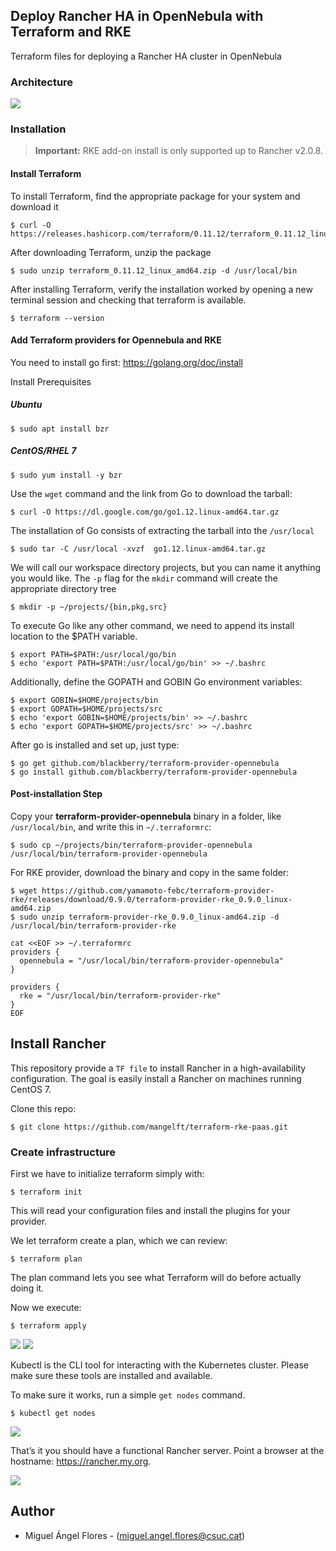 ## Deploy Rancher HA in OpenNebula with Terraform and RKE

Terraform files for deploying a Rancher HA cluster in OpenNebula

### Architecture

<img src="images/paas-one.png">

### Installation 

> **Important:** RKE add-on install is only supported up to Rancher v2.0.8.

####  Install Terraform 

To install Terraform, find the appropriate package for your system and download it

	$ curl -O https://releases.hashicorp.com/terraform/0.11.12/terraform_0.11.12_linux_amd64.zip

After downloading Terraform, unzip the package

	$ sudo unzip terraform_0.11.12_linux_amd64.zip -d /usr/local/bin

After installing Terraform, verify the installation worked by opening a new terminal session and checking that terraform is available. 
	
	$ terraform --version

####  Add Terraform providers for Opennebula and RKE

You need to install go first: https://golang.org/doc/install

Install Prerequisites

##### Ubuntu

	$ sudo apt install bzr

##### CentOS/RHEL 7

	$ sudo yum install -y bzr

Use the `wget` command and the link from Go to download the tarball:

	$ curl -O https://dl.google.com/go/go1.12.linux-amd64.tar.gz

The installation of Go consists of extracting the tarball into the `/usr/local` 

	$ sudo tar -C /usr/local -xvzf  go1.12.linux-amd64.tar.gz 

We will call our workspace directory projects, but you can name it anything you would like. The `-p` flag for the `mkdir` command will create the appropriate directory tree

	$ mkdir -p ~/projects/{bin,pkg,src}

To execute Go like any other command, we need to append its install location to the $PATH variable.

	$ export PATH=$PATH:/usr/local/go/bin
	$ echo 'export PATH=$PATH:/usr/local/go/bin' >> ~/.bashrc

Additionally, define the GOPATH and GOBIN Go environment variables:
	
	$ export GOBIN=$HOME/projects/bin
	$ export GOPATH=$HOME/projects/src
	$ echo 'export GOBIN=$HOME/projects/bin' >> ~/.bashrc
	$ echo 'export GOPATH=$HOME/projects/src' >> ~/.bashrc

After go is installed and set up, just type:

    $ go get github.com/blackberry/terraform-provider-opennebula
    $ go install github.com/blackberry/terraform-provider-opennebula 

#### Post-installation Step

Copy your **terraform-provider-opennebula** binary in a folder, like `/usr/local/bin`, and write this in `~/.terraformrc`:

	$ sudo cp ~/projects/bin/terraform-provider-opennebula /usr/local/bin/terraform-provider-opennebula

For RKE provider, download the binary and copy in the same folder:

	$ wget https://github.com/yamamoto-febc/terraform-provider-rke/releases/download/0.9.0/terraform-provider-rke_0.9.0_linux-amd64.zip 
	$ sudo unzip terraform-provider-rke_0.9.0_linux-amd64.zip -d /usr/local/bin/terraform-provider-rke

```
cat <<EOF >> ~/.terraformrc
providers {
  opennebula = "/usr/local/bin/terraform-provider-opennebula"
}

providers {
  rke = "/usr/local/bin/terraform-provider-rke"
}
EOF
```

## Install Rancher

This repository provide a `TF file` to install Rancher in a high-availability configuration. The goal is easily install a Rancher on machines running CentOS 7.

Clone this repo:

	$ git clone https://github.com/mangelft/terraform-rke-paas.git

### Create infrastructure

First we have to initialize terraform simply with:

	$ terraform init

This will read your configuration files and install the plugins for your provider.

We let terraform create a plan, which we can review:

	$ terraform plan

The plan command lets you see what Terraform will do before actually doing it.

Now we execute: 

	$ terraform apply

<img src="images/terraform-apply.png">
<img src="images/one.png">

Kubectl is the CLI tool for interacting with the Kubernetes cluster. Please make sure these tools are installed and available.

To make sure it works, run a simple `get nodes` command.

	$ kubectl get nodes

<img src="images/kubectl.png">

That’s it you should have a functional Rancher server. Point a browser at the hostname: https://rancher.my.org.

<img src="images/rancher-dashboard.png">

## Author

 * Miguel Ángel Flores - (miguel.angel.flores@csuc.cat)


